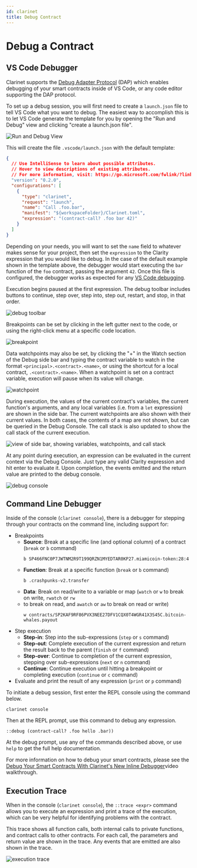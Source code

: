 ```yaml
---
id: clarinet
title: Debug Contract
---
```


# Debug a Contract

## VS Code Debugger

Clarinet supports the [Debug Adapter Protocol](https://microsoft.github.io/debug-adapter-protocol/) (DAP) which enables
debugging of your smart contracts inside of VS Code, or any code editor supporting the DAP protocol.

To set up a debug session, you will first need to create a `launch.json` file to tell VS Code what you want to debug.
The easiest way to accomplish this is to let VS Code generate the template for you by opening the "Run and Debug" view and 
clicking "create a launch.json file".

![Run and Debug View](docs/images/run-and-debug.png)

This will create the file `.vscode/launch.json` with the default template:

```json
{
  // Use IntelliSense to learn about possible attributes.
  // Hover to view descriptions of existing attributes.
  // For more information, visit: https://go.microsoft.com/fwlink/?linkid=830387
  "version": "0.2.0",
  "configurations": [
    {
      "type": "clarinet",
      "request": "launch",
      "name": "Call .foo.bar",
      "manifest": "${workspaceFolder}/Clarinet.toml",
      "expression": "(contract-call? .foo bar 42)"
    }
  ]
}
```

Depending on your needs, you will want to set the `name` field to whatever makes sense for your project,
then set the `expression` to the Clarity expression that you would like to debug. In the case of the default
example shown in the template above, the debugger would start executing the `bar` function of the `foo` 
contract, passing the argument `42`. Once this file is configured, the debugger works as expected for 
any [VS Code debugging](https://code.visualstudio.com/docs/editor/debugging).

Execution begins paused at the first expression. The debug toolbar includes buttons to continue, 
step over, step into, step out, restart, and stop, in that order.

![debug toolbar](docs/images/debug-toolbar.png)

Breakpoints can be set by clicking in the left gutter next to the code, or using the right-click menu 
at a specific code location.

![breakpoint](docs/images/breakpoint.png)

Data watchpoints may also be set, by clicking the "+" in the Watch section of the Debug side bar and typing 
the contract variable to watch in the format `<principal>.<contract>.<name>`, or using the shortcut for a 
local contract, `.<contract>.<name>`. When a watchpoint is set on a contract variable, execution will 
pause when its value will change.

![watchpoint](docs/images/watchpoint.png)

During execution, the values of the current contract's variables, the current function's arguments, and any 
local variables (i.e. from a `let` expression) are shown in the side bar. The current watchpoints are also 
shown with their current values. In both cases, the contents of a map are not shown, but can be queried 
in the Debug Console. The call stack is also updated to show the call stack of the current execution.

![view of side bar, showing variables, watchpoints, and call stack](docs/images/sidebar.png)

At any point during execution, an expression can be evaluated in the current context via the Debug Console. 
Just type any valid Clarity expression and hit enter to evaluate it. Upon completion, the events emitted 
and the return value are printed to the debug console.

![debug console](docs/images/debug-console.png)

## Command Line Debugger

Inside of the console (`clarinet console`), there is a debugger for stepping through your contracts 
on the command line, including support for:

- Breakpoints
  - **Source**: Break at a specific line (and optional column) of a contract (`break` or `b` command)
    ```
    b SP466FNC0P7JWTNM2R9T199QRZN1MYEDTAR0KP27.miamicoin-token:28:4
    ```
  - **Function**: Break at a specific function (`break` or `b` command)
    ```
    b .crashpunks-v2.transfer
    ```
  - **Data**: Break on read/write to a variable or map (`watch` or `w` to break on write, `rwatch` or `rw` 
  - to break on read, and `awatch` or `aw` to break on read or write)
    ```
    w contracts/SP2KAF9RF86PVX3NEE27DFV1CQX0T4WGR41X3S45C.bitcoin-whales.payout
    ```
- Step execution
  - **Step-in**: Step into the sub-expressions (`step` or `s` command)
  - **Step-out**: Complete execution of the current expression and return the result back to the parent (`finish` or `f` command)
  - **Step-over**: Continue to completion of the current expression, stepping over sub-expressions (`next` or `n` command)
  - **Continue**: Continue execution until hitting a breakpoint or completing execution (`continue` or `c` command)
- Evaluate and print the result of any expression (`print` or `p` command)

To initiate a debug session, first enter the REPL console using the command below.

```
clarinet console
```

Then at the REPL prompt, use this command to debug any expression.

```
::debug (contract-call? .foo hello .bar))
```

At the debug prompt, use any of the commands described above, or use `help` to get the full help documentation.

For more information on how to debug your smart contracts, please see the [Debug Your Smart Contracts With Clarinet's New Inline Debugger](https://www.youtube.com/watch?v=nVDWeuMnkDs)video walkthrough.

## Execution Trace

When in the console (`clarinet console`), the `::trace <expr>` command allows you to execute an 
expression and print a trace of the execution, which can be very helpful for identifying problems with the contract.

This trace shows all function calls, both internal calls to private functions, and contract calls to other contracts. 
For each call, the parameters and return value are shown in the trace. Any events that are emitted are also shown in the trace.

![execution trace](docs/images/trace.png)
